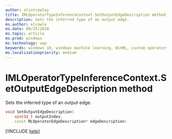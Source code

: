 ```yaml
---
author: eliotcowley
title: IMLOperatorTypeInferenceContext.SetOutputEdgeDescription method
description: Sets the inferred type of an output edge.
ms.author: elcowle
ms.date: 09/25/2018
ms.topic: article
ms.prod: windows
ms.technology: uwp
keywords: windows 10, windows machine learning, WinML, custom operators, SetOutputEdgeDescription
ms.localizationpriority: medium
---
```


# IMLOperatorTypeInferenceContext.SetOutputEdgeDescription method

Sets the inferred type of an output edge.

```cpp
void SetOutputEdgeDescription(
    uint32_t outputIndex, 
    const MLOperatorEdgeDescription* edgeDescription)
```

[!INCLUDE [help](../includes/get-help.md)]